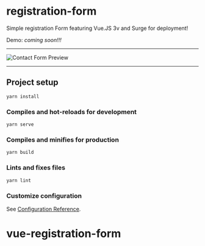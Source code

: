 # registration-form

Simple registration Form featuring Vue.JS 3v and Surge for deployment!

Demo: _coming soon!!!_

---

<img src="https://res.cloudinary.com/duprwuo4j/image/upload/v1613078921/contactform_xpjhen.png" alt="Contact Form Preview">

---

## Project setup

```
yarn install
```

### Compiles and hot-reloads for development

```
yarn serve
```

### Compiles and minifies for production

```
yarn build
```

### Lints and fixes files

```
yarn lint
```

### Customize configuration

See [Configuration Reference](https://cli.vuejs.org/config/).

# vue-registration-form
